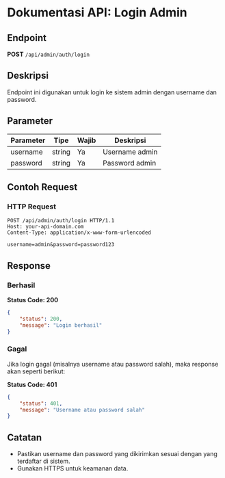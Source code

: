 # Dokumentasi API: Login Admin

## Endpoint
**POST** `/api/admin/auth/login`

## Deskripsi
Endpoint ini digunakan untuk login ke sistem admin dengan username dan password.

## Parameter

| Parameter   | Tipe    | Wajib | Deskripsi               |
|------------|--------|------|------------------------|
| username   | string | Ya   | Username admin         |
| password   | string | Ya   | Password admin         |

## Contoh Request

### HTTP Request
```http
POST /api/admin/auth/login HTTP/1.1
Host: your-api-domain.com
Content-Type: application/x-www-form-urlencoded

username=admin&password=password123
```

## Response

### Berhasil
**Status Code: 200**
```json
{
    "status": 200,
    "message": "Login berhasil"
}
```

### Gagal
Jika login gagal (misalnya username atau password salah), maka response akan seperti berikut:

**Status Code: 401**
```json
{
    "status": 401,
    "message": "Username atau password salah"
}
```

## Catatan
- Pastikan username dan password yang dikirimkan sesuai dengan yang terdaftar di sistem.
- Gunakan HTTPS untuk keamanan data.

